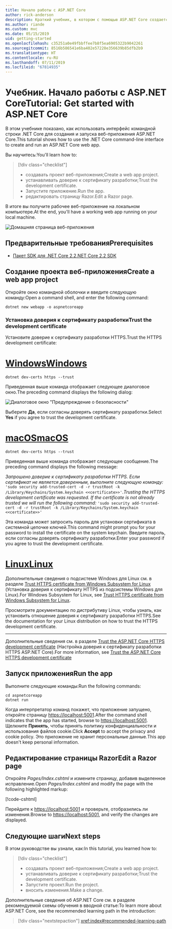 ```yaml
---
title: Начало работы с ASP.NET Core
author: rick-anderson
description: Краткий учебник, в котором с помощью ASP.NET Core создается и запускается простое приложение Hello World.
ms.author: riande
ms.custom: mvc
ms.date: 05/15/2019
uid: getting-started
ms.openlocfilehash: c35251a0e49fbbffee7b8f5ea6905322b9042261
ms.sourcegitcommit: 8516b586541e6ba402e57228e356639b85dfb2b9
ms.translationtype: HT
ms.contentlocale: ru-RU
ms.lasthandoff: 07/11/2019
ms.locfileid: "67814935"
---
```

# <a name="tutorial-get-started-with-aspnet-core"></a><span data-ttu-id="95dc4-103">Учебник. Начало работы с ASP.NET Core</span><span class="sxs-lookup"><span data-stu-id="95dc4-103">Tutorial: Get started with ASP.NET Core</span></span>

<span data-ttu-id="95dc4-104">В этом учебнике показано, как использовать интерфейс командной строки .NET Core для создания и запуска веб-приложения ASP.NET Core.</span><span class="sxs-lookup"><span data-stu-id="95dc4-104">This tutorial shows how to use the .NET Core command-line interface to create and run an ASP.NET Core web app.</span></span>

<span data-ttu-id="95dc4-105">Вы научитесь:</span><span class="sxs-lookup"><span data-stu-id="95dc4-105">You'll learn how to:</span></span>

> [!div class="checklist"]
> * <span data-ttu-id="95dc4-106">создавать проект веб-приложения;</span><span class="sxs-lookup"><span data-stu-id="95dc4-106">Create a web app project.</span></span>
> * <span data-ttu-id="95dc4-107">устанавливать доверие к сертификату разработки;</span><span class="sxs-lookup"><span data-stu-id="95dc4-107">Trust the development certificate.</span></span>
> * <span data-ttu-id="95dc4-108">Запустите приложение.</span><span class="sxs-lookup"><span data-stu-id="95dc4-108">Run the app.</span></span>
> * <span data-ttu-id="95dc4-109">редактировать страницу Razor.</span><span class="sxs-lookup"><span data-stu-id="95dc4-109">Edit a Razor page.</span></span>

<span data-ttu-id="95dc4-110">В итоге вы получите рабочее веб-приложение на локальном компьютере.</span><span class="sxs-lookup"><span data-stu-id="95dc4-110">At the end, you'll have a working web app running on your local machine.</span></span>

![Домашняя страница веб-приложения](_static/home-page.png)

## <a name="prerequisites"></a><span data-ttu-id="95dc4-112">Предварительные требования</span><span class="sxs-lookup"><span data-stu-id="95dc4-112">Prerequisites</span></span>

* [<span data-ttu-id="95dc4-113">Пакет SDK для .NET Core 2.2</span><span class="sxs-lookup"><span data-stu-id="95dc4-113">.NET Core 2.2 SDK</span></span>](https://www.microsoft.com/net/download/all)

## <a name="create-a-web-app-project"></a><span data-ttu-id="95dc4-114">Создание проекта веб-приложения</span><span class="sxs-lookup"><span data-stu-id="95dc4-114">Create a web app project</span></span>

<span data-ttu-id="95dc4-115">Откройте окно командной оболочки и введите следующую команду:</span><span class="sxs-lookup"><span data-stu-id="95dc4-115">Open a command shell, and enter the following command:</span></span>

```console
dotnet new webapp -o aspnetcoreapp
```

### <a name="trust-the-development-certificate"></a><span data-ttu-id="95dc4-116">Установка доверия к сертификату разработки</span><span class="sxs-lookup"><span data-stu-id="95dc4-116">Trust the development certificate</span></span>

<span data-ttu-id="95dc4-117">Установите доверие к сертификату разработки HTTPS.</span><span class="sxs-lookup"><span data-stu-id="95dc4-117">Trust the HTTPS development certificate:</span></span>

# <a name="windowstabwindows"></a>[<span data-ttu-id="95dc4-118">Windows</span><span class="sxs-lookup"><span data-stu-id="95dc4-118">Windows</span></span>](#tab/windows)

```console
dotnet dev-certs https --trust
```

<span data-ttu-id="95dc4-119">Приведенная выше команда отображает следующее диалоговое окно.</span><span class="sxs-lookup"><span data-stu-id="95dc4-119">The preceding command displays the following dialog:</span></span>

![Диалоговое окно "Предупреждение о безопасности"](~/getting-started/_static/cert.png)

<span data-ttu-id="95dc4-121">Выберите **Да**, если согласны доверять сертификату разработки.</span><span class="sxs-lookup"><span data-stu-id="95dc4-121">Select **Yes** if you agree to trust the development certificate.</span></span>

# <a name="macostabmacos"></a>[<span data-ttu-id="95dc4-122">macOS</span><span class="sxs-lookup"><span data-stu-id="95dc4-122">macOS</span></span>](#tab/macos)

```console
dotnet dev-certs https --trust
```

<span data-ttu-id="95dc4-123">Приведенная выше команда отображает следующее сообщение.</span><span class="sxs-lookup"><span data-stu-id="95dc4-123">The preceding command displays the following message:</span></span>

<span data-ttu-id="95dc4-124">*Запрошено доверие к сертификату разработки HTTPS. Если сертификат не является доверенным, выполните следующую команду:* `'sudo security add-trusted-cert -d -r trustRoot -k /Library/Keychains/System.keychain <<certificate>>'`.</span><span class="sxs-lookup"><span data-stu-id="95dc4-124">*Trusting the HTTPS development certificate was requested. If the certificate is not already trusted we will run the following command:* `'sudo security add-trusted-cert -d -r trustRoot -k /Library/Keychains/System.keychain <<certificate>>'`</span></span>

<span data-ttu-id="95dc4-125">Эта команда может запросить пароль для установки сертификата в системной цепочке ключей.</span><span class="sxs-lookup"><span data-stu-id="95dc4-125">This command might prompt you for your password to install the certificate on the system keychain.</span></span> <span data-ttu-id="95dc4-126">Введите пароль, если согласны доверять сертификату разработки.</span><span class="sxs-lookup"><span data-stu-id="95dc4-126">Enter your password if you agree to trust the development certificate.</span></span>

# <a name="linuxtablinux"></a>[<span data-ttu-id="95dc4-127">Linux</span><span class="sxs-lookup"><span data-stu-id="95dc4-127">Linux</span></span>](#tab/linux)

<span data-ttu-id="95dc4-128">Дополнительные сведения о подсистеме Windows для Linux см. в разделе [Trust HTTPS certificate from Windows Subsystem for Linux](xref:security/enforcing-ssl#wsl) (Установка доверия к сертификату HTTPS из подсистемы Windows для Linux).</span><span class="sxs-lookup"><span data-stu-id="95dc4-128">For Windows Subsystem for Linux, see [Trust HTTPS certificate from Windows Subsystem for Linux](xref:security/enforcing-ssl#wsl).</span></span>

<span data-ttu-id="95dc4-129">Просмотрите документацию по дистрибутиву Linux, чтобы узнать, как установить отношение доверия к сертификату разработки HTTPS.</span><span class="sxs-lookup"><span data-stu-id="95dc4-129">See the documentation for your Linux distribution on how to trust the HTTPS development certificate.</span></span>

---

<span data-ttu-id="95dc4-130">Дополнительные сведения см. в разделе [Trust the ASP.NET Core HTTPS development certificate](xref:security/enforcing-ssl#trust-the-aspnet-core-https-development-certificate-on-windows-and-macos) (Настройка доверия к сертификату разработки HTTPS ASP.NET Core).</span><span class="sxs-lookup"><span data-stu-id="95dc4-130">For more information, see [Trust the ASP.NET Core HTTPS development certificate](xref:security/enforcing-ssl#trust-the-aspnet-core-https-development-certificate-on-windows-and-macos)</span></span>

## <a name="run-the-app"></a><span data-ttu-id="95dc4-131">Запуск приложения</span><span class="sxs-lookup"><span data-stu-id="95dc4-131">Run the app</span></span>

<span data-ttu-id="95dc4-132">Выполните следующие команды:</span><span class="sxs-lookup"><span data-stu-id="95dc4-132">Run the following commands:</span></span>

```console
cd aspnetcoreapp
dotnet run
```

<span data-ttu-id="95dc4-133">Когда интерпретатор команд покажет, что приложение запущено, откройте страницу [https://localhost:5001](https://localhost:5001).</span><span class="sxs-lookup"><span data-stu-id="95dc4-133">After the command shell indicates that the app has started, browse to [https://localhost:5001](https://localhost:5001).</span></span> <span data-ttu-id="95dc4-134">Щелкните **Принять**, чтобы принять политику конфиденциальности и использования файлов cookie.</span><span class="sxs-lookup"><span data-stu-id="95dc4-134">Click **Accept** to accept the privacy and cookie policy.</span></span> <span data-ttu-id="95dc4-135">Это приложение не хранит персональные данные.</span><span class="sxs-lookup"><span data-stu-id="95dc4-135">This app doesn't keep personal information.</span></span>

## <a name="edit-a-razor-page"></a><span data-ttu-id="95dc4-136">Редактирование страницы Razor</span><span class="sxs-lookup"><span data-stu-id="95dc4-136">Edit a Razor page</span></span>

<span data-ttu-id="95dc4-137">Откройте *Pages/Index.cshtml* и измените страницу, добавив выделенное исправление.</span><span class="sxs-lookup"><span data-stu-id="95dc4-137">Open *Pages/Index.cshtml* and modify the page with the following highlighted markup:</span></span>

[!code-cshtml[](sample/index.cshtml?highlight=9)]

<span data-ttu-id="95dc4-138">Перейдите к [https://localhost:5001](https://localhost:5001) и проверьте, отобразились ли изменения.</span><span class="sxs-lookup"><span data-stu-id="95dc4-138">Browse to [https://localhost:5001](https://localhost:5001), and verify the changes are displayed.</span></span>

## <a name="next-steps"></a><span data-ttu-id="95dc4-139">Следующие шаги</span><span class="sxs-lookup"><span data-stu-id="95dc4-139">Next steps</span></span>

<span data-ttu-id="95dc4-140">В этом руководстве вы узнали, как:</span><span class="sxs-lookup"><span data-stu-id="95dc4-140">In this tutorial, you learned how to:</span></span>

> [!div class="checklist"]
> * <span data-ttu-id="95dc4-141">создавать проект веб-приложения;</span><span class="sxs-lookup"><span data-stu-id="95dc4-141">Create a web app project.</span></span>
> * <span data-ttu-id="95dc4-142">устанавливать доверие к сертификату разработки;</span><span class="sxs-lookup"><span data-stu-id="95dc4-142">Trust the development certificate.</span></span>
> * <span data-ttu-id="95dc4-143">Запустите проект.</span><span class="sxs-lookup"><span data-stu-id="95dc4-143">Run the project.</span></span>
> * <span data-ttu-id="95dc4-144">вносить изменения.</span><span class="sxs-lookup"><span data-stu-id="95dc4-144">Make a change.</span></span>

<span data-ttu-id="95dc4-145">Дополнительные сведения об ASP.NET Core см. в разделе рекомендуемой схемы обучения в вводной статье:</span><span class="sxs-lookup"><span data-stu-id="95dc4-145">To learn more about ASP.NET Core, see the recommended learning path in the introduction:</span></span>

> [!div class="nextstepaction"]
> <xref:index#recommended-learning-path>
